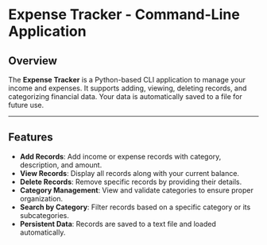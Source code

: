 # Expense Tracker - Command-Line Application

## Overview
The **Expense Tracker** is a Python-based CLI application to manage your income and expenses. It supports adding, viewing, deleting records, and categorizing financial data. Your data is automatically saved to a file for future use.

---

## Features
- **Add Records**: Add income or expense records with category, description, and amount.
- **View Records**: Display all records along with your current balance.
- **Delete Records**: Remove specific records by providing their details.
- **Category Management**: View and validate categories to ensure proper organization.
- **Search by Category**: Filter records based on a specific category or its subcategories.
- **Persistent Data**: Records are saved to a text file and loaded automatically.


